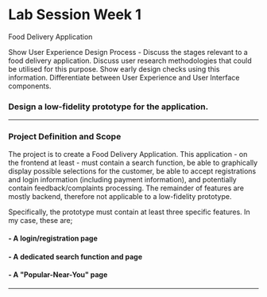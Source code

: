 # Lab Session Week 1

Food Delivery Application

Show User Experience Design Process - Discuss the stages relevant to a food delivery application.
Discuss user research methodologies that could be utilised for this purpose.
Show early design checks using this information.
Differentiate between User Experience and User Interface components.

### Design a low-fidelity prototype for the application.

---

### Project Definition and Scope
The project is to create a Food Delivery Application. This application - on the frontend at least - must contain a search function, be able to graphically display possible selections for the customer, be able to accept registrations and login information (including payment information), and potentially contain feedback/complaints processing.
The remainder of features are mostly backend, therefore not applicable to a low-fidelity prototype.

Specifically, the prototype must contain at least three specific features. In my case, these are;
#### - A login/registration page
#### - A dedicated search function and page
#### - A "Popular-Near-You" page

---

